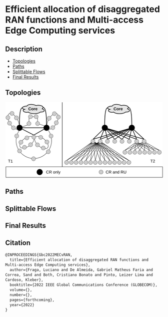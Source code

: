 # Efficient allocation of disaggregated RAN functions and Multi-access Edge Computing services

## Description


- [Topologies](#topologies)
- [Paths](#paths)
- [Splittable Flows](#splittable-flows)
- [Final Results](#final-results)

## Topologies



![topo_fig](https://github.com/LABORA-INF-UFG/paper-LGSCLK-2022/blob/main/topologies.png)

## Paths


## Splittable Flows




## Final Results


## Citation

```
@INPROCEEDINGS{Gbc2022MECvRAN,
  title={Efficient allocation of disaggregated RAN functions and Multi-access Edge Computing services},
  author={Fraga, Luciano and De Almeida, Gabriel Matheus Faria and Correa, Sand and Both, Cristiano Bonato and Pinto, Leizer Lima and Cardoso, Kleber},
  booktitle={2022 IEEE Global Communications Conference (GLOBECOM)}, 
  volume={},
  number={},
  pages={forthcoming},
  year={2022}
}
```
